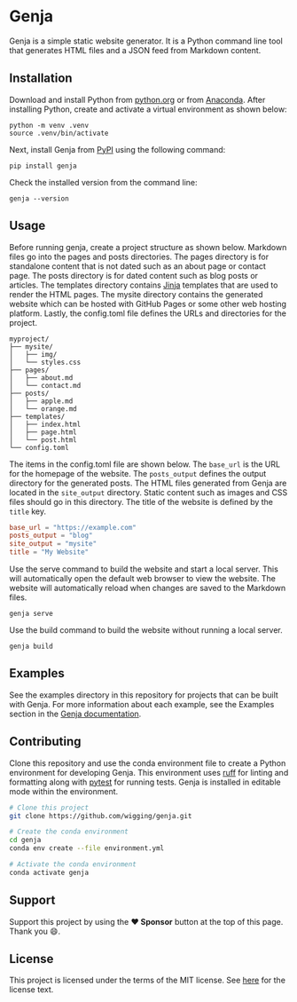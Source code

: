 # Genja

Genja is a simple static website generator. It is a Python command line tool that generates HTML files and a JSON feed from Markdown content.

Installation
------------

Download and install Python from [python.org](https://www.python.org) or from [Anaconda](https://www.anaconda.com). After installing Python, create and activate a virtual environment as shown below:

```text
python -m venv .venv
source .venv/bin/activate
```

Next, install Genja from [PyPI](https://pypi.org) using the following command:

```text
pip install genja
```

Check the installed version from the command line:

```text
genja --version
```

## Usage

Before running genja, create a project structure as shown below. Markdown files go into the pages and posts directories. The pages directory is for standalone content that is not dated such as an about page or contact page. The posts directory is for dated content such as blog posts or articles. The templates directory contains [Jinja](https://jinja.palletsprojects.com/) templates that are used to render the HTML pages. The mysite directory contains the generated website which can be hosted with GitHub Pages or some other web hosting platform. Lastly, the config.toml file defines the URLs and directories for the project.

```text
myproject/
├── mysite/
│   ├── img/
│   └── styles.css
├── pages/
│   ├── about.md
│   └── contact.md
├── posts/
│   ├── apple.md
│   └── orange.md
├── templates/
│   ├── index.html
│   ├── page.html
│   └── post.html
└── config.toml
```

The items in the config.toml file are shown below. The ``base_url`` is the URL for the homepage of the website. The ``posts_output`` defines the output directory for the generated posts. The HTML files generated from Genja are located in the ``site_output`` directory. Static content such as images and CSS files should go in this directory. The title of the website is defined by the ``title`` key.

```toml
base_url = "https://example.com"
posts_output = "blog"
site_output = "mysite"
title = "My Website"
```

Use the serve command to build the website and start a local server. This will automatically open the default web browser to view the website. The website will automatically reload when changes are saved to the Markdown files.

```text
genja serve
```

Use the build command to build the website without running a local server.

```text
genja build
```

## Examples

See the examples directory in this repository for projects that can be built with Genja. For more information about each example, see the Examples section in the [Genja documentation](https://genja.readthedocs.io).

## Contributing

Clone this repository and use the conda environment file to create a Python environment for developing Genja. This environment uses [ruff](https://docs.astral.sh/ruff/) for linting and formatting along with [pytest](https://docs.pytest.org) for running tests. Genja is installed in editable mode within the environment.

```bash
# Clone this project
git clone https://github.com/wigging/genja.git

# Create the conda environment
cd genja
conda env create --file environment.yml

# Activate the conda environment
conda activate genja
```

## Support

Support this project by using the **:heart: Sponsor** button at the top of this page. Thank you :smile:.

## License

This project is licensed under the terms of the MIT license. See [here](LICENSE.md) for the license text.
